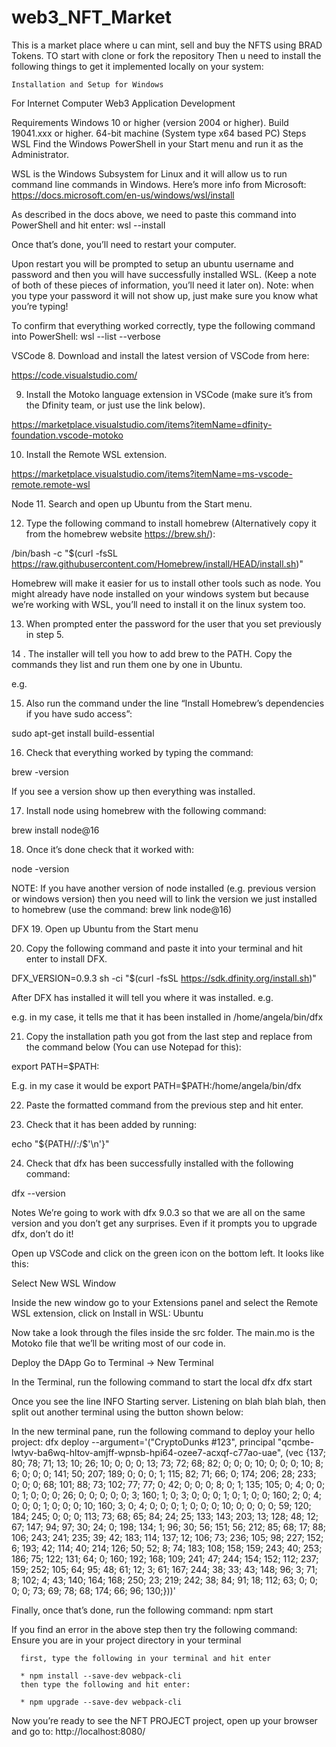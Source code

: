 # web3_NFT_Market

This is a market place where u can mint, sell and buy the NFTS using BRAD Tokens.
TO start with clone or fork the repository
Then u need to install the following things to get it implemented locally on your system:


    Installation and Setup for Windows


For Internet Computer Web3 Application Development

Requirements
    Windows 10 or higher (version 2004 or higher). Build 19041.xxx or higher.
    64-bit machine (System type x64 based PC)
Steps
WSL
Find the Windows PowerShell in your Start menu and run it as the Administrator.

WSL is the Windows Subsystem for Linux and it will allow us to run command line commands in Windows. Here’s more info from Microsoft: ​​
https://docs.microsoft.com/en-us/windows/wsl/install


As described in the docs above, we need to paste this command into PowerShell and hit enter:
wsl --install


Once that’s done, you’ll need to restart your computer.

Upon restart you will be prompted to setup an ubuntu username and password and then you will have successfully installed WSL. (Keep a note of both of these pieces of information, you’ll need it later on).
Note: when you type your password it will not show up, just make sure you know what you’re typing!


To confirm that everything worked correctly, type the following command into PowerShell:
wsl --list --verbose


VSCode
8.  Download and install the latest version of VSCode from here:

https://code.visualstudio.com/


9.  Install the Motoko language extension in VSCode (make sure it’s from the Dfinity team, or just use the link below).

https://marketplace.visualstudio.com/items?itemName=dfinity-foundation.vscode-motoko


10.  Install the Remote WSL extension.

https://marketplace.visualstudio.com/items?itemName=ms-vscode-remote.remote-wsl



Node
11. Search and open up Ubuntu from the Start menu.


12.  Type the following command to install homebrew (Alternatively copy it from the homebrew website https://brew.sh/):

/bin/bash -c "$(curl -fsSL https://raw.githubusercontent.com/Homebrew/install/HEAD/install.sh)"

Homebrew will make it easier for us to install other tools such as node. You might already have node installed on your windows system but because we’re working with WSL, you’ll need to install it on the linux system too.


13.  When prompted enter the password for the user that you set previously in step 5.


14 .  The installer will tell you how to add brew to the PATH. Copy the  commands they list and run them one by one in Ubuntu.

e.g.




15. Also run the command under the line “Install Homebrew’s dependencies if you have sudo access”:

sudo apt-get install build-essential


16. Check that everything worked by typing the command:

brew -version

If you see a version show up then everything was installed.


17. Install node using homebrew with the following command:

brew install node@16


18. Once it’s done check that it worked with:

node -version

NOTE: If you have another version of node installed (e.g. previous version or windows version) then you need will to link the version we just installed to homebrew (use the command: brew link node@16)

DFX
19.  Open up Ubuntu from the Start menu


20.  Copy the following command and paste it into your terminal and hit enter to install DFX.


DFX_VERSION=0.9.3 sh -ci "$(curl -fsSL https://sdk.dfinity.org/install.sh)"


After DFX has installed it will tell you where it was installed. e.g.



e.g. in my case, it tells me that it has been installed in /home/angela/bin/dfx


21.  Copy the installation path you got from the last step and replace <REPLACE WITH YOUR INSTALLATION PATH> from the command below (You can use Notepad for this):


export PATH=$PATH:<REPLACE WITH YOUR INSTALLATION PATH>

E.g. in my case it would be export PATH=$PATH:/home/angela/bin/dfx


22.  Paste the formatted command from the previous step and hit enter.


23. Check that it has been added by running:

echo "${PATH//:/$'\n'}"


24. Check that dfx has been successfully installed with the following command:

dfx --version



Notes
We’re going to work with dfx 9.0.3 so that we are all on the same version and you don’t get any surprises. Even if it prompts you to upgrade dfx, don’t do it!





Open up VSCode and click on the green icon on the bottom left. It looks like this:


Select New WSL Window



Inside the new window go to your Extensions panel and select the Remote WSL extension, click on Install in WSL: Ubuntu



Now take a look through the files inside the src folder. The main.mo is the Motoko file that we’ll be writing most of our code in.

Deploy the DApp
Go to Terminal → New Terminal



In the Terminal, run the following command to start the local dfx
dfx start


Once you see the line INFO Starting server. Listening on blah blah blah, then split out another terminal using the button shown below:




In the new terminal pane, run the following command to deploy your hello project:
dfx deploy --argument='("CryptoDunks #123", principal "qcmbe-lwtyv-ba6wq-hltov-amjff-wpnsb-hpi64-ozee7-acxqf-c77ao-uae", (vec {137; 80; 78; 71; 13; 10; 26; 10; 0; 0; 0; 13; 73; 72; 68; 82; 0; 0; 0; 10; 0; 0; 0; 10; 8; 6; 0; 0; 0; 141; 50; 207; 189; 0; 0; 0; 1; 115; 82; 71; 66; 0; 174; 206; 28; 233; 0; 0; 0; 68; 101; 88; 73; 102; 77; 77; 0; 42; 0; 0; 0; 8; 0; 1; 135; 105; 0; 4; 0; 0; 0; 1; 0; 0; 0; 26; 0; 0; 0; 0; 0; 3; 160; 1; 0; 3; 0; 0; 0; 1; 0; 1; 0; 0; 160; 2; 0; 4; 0; 0; 0; 1; 0; 0; 0; 10; 160; 3; 0; 4; 0; 0; 0; 1; 0; 0; 0; 10; 0; 0; 0; 0; 59; 120; 184; 245; 0; 0; 0; 113; 73; 68; 65; 84; 24; 25; 133; 143; 203; 13; 128; 48; 12; 67; 147; 94; 97; 30; 24; 0; 198; 134; 1; 96; 30; 56; 151; 56; 212; 85; 68; 17; 88; 106; 243; 241; 235; 39; 42; 183; 114; 137; 12; 106; 73; 236; 105; 98; 227; 152; 6; 193; 42; 114; 40; 214; 126; 50; 52; 8; 74; 183; 108; 158; 159; 243; 40; 253; 186; 75; 122; 131; 64; 0; 160; 192; 168; 109; 241; 47; 244; 154; 152; 112; 237; 159; 252; 105; 64; 95; 48; 61; 12; 3; 61; 167; 244; 38; 33; 43; 148; 96; 3; 71; 8; 102; 4; 43; 140; 164; 168; 250; 23; 219; 242; 38; 84; 91; 18; 112; 63; 0; 0; 0; 0; 73; 69; 78; 68; 174; 66; 96; 130;}))'


Finally, once that’s done, run the following command:
npm start

If you find an error in the above step then try the following  command:
       Ensure you are in your project directory in your terminal

      first, type the following in your terminal and hit enter

      * npm install --save-dev webpack-cli
      then type the following and hit enter:

      * npm upgrade --save-dev webpack-cli


Now you’re ready to see the NFT PROJECT project, open up your browser and go to:
http://localhost:8080/

